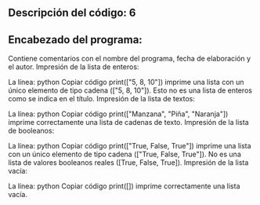 ## Descripción del código: 6
## Encabezado del programa:

Contiene comentarios con el nombre del programa, fecha de elaboración y el autor.
Impresión de la lista de enteros:

La línea:
python
Copiar código
print(["5, 8, 10"])
imprime una lista con un único elemento de tipo cadena (["5, 8, 10"]). Esto no es una lista de enteros como se indica en el título.
Impresión de la lista de textos:

La línea:
python
Copiar código
print(["Manzana", "Piña", "Naranja"])
imprime correctamente una lista de cadenas de texto.
Impresión de la lista de booleanos:

La línea:
python
Copiar código
print(["True, False, True"])
imprime una lista con un único elemento de tipo cadena (["True, False, True"]). No es una lista de valores booleanos reales ([True, False, True]).
Impresión de la lista vacía:

La línea:
python
Copiar código
print([])
imprime correctamente una lista vacía.

